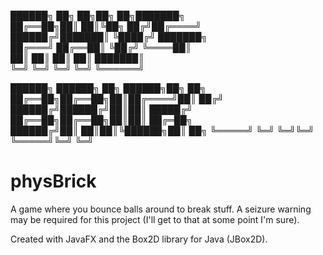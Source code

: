 ██████╗ ██╗  ██╗██╗   ██╗███████╗  
██╔══██╗██║  ██║╚██╗ ██╔╝██╔════╝  
██████╔╝███████║ ╚████╔╝ ███████╗  
██╔═══╝ ██╔══██║  ╚██╔╝  ╚════██║  
██║     ██║  ██║   ██║   ███████║  
╚═╝     ╚═╝  ╚═╝   ╚═╝   ╚══════╝  
                                   
██████╗ ██████╗ ██╗ ██████╗██╗  ██╗ 
██╔══██╗██╔══██╗██║██╔════╝██║ ██╔╝ 
██████╔╝██████╔╝██║██║     █████╔╝  
██╔══██╗██╔══██╗██║██║     ██╔═██╗  
██████╔╝██║  ██║██║╚██████╗██║  ██╗ 
╚═════╝ ╚═╝  ╚═╝╚═╝ ╚═════╝╚═╝  ╚═╝ 

# physBrick
A game where you bounce balls around to break stuff. 
A seizure warning may be required for this project (I'll get to that at some point I'm sure). 

Created with JavaFX and the Box2D library for Java (JBox2D).
